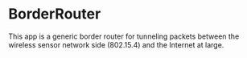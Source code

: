 BorderRouter
============

This app is a generic border router for tunneling packets between the wireless
sensor network side (802.15.4) and the Internet at large.
